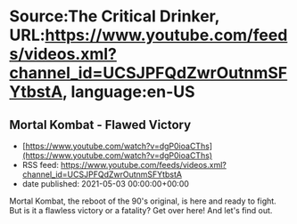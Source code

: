# Source:The Critical Drinker, URL:https://www.youtube.com/feeds/videos.xml?channel_id=UCSJPFQdZwrOutnmSFYtbstA, language:en-US

## Mortal Kombat - Flawed Victory
 - [https://www.youtube.com/watch?v=dgP0ioaCThs](https://www.youtube.com/watch?v=dgP0ioaCThs)
 - RSS feed: https://www.youtube.com/feeds/videos.xml?channel_id=UCSJPFQdZwrOutnmSFYtbstA
 - date published: 2021-05-03 00:00:00+00:00

Mortal Kombat, the reboot of the 90's original, is here and ready to fight. But is it a flawless victory or a fatality? Get over here! And let's find out.

